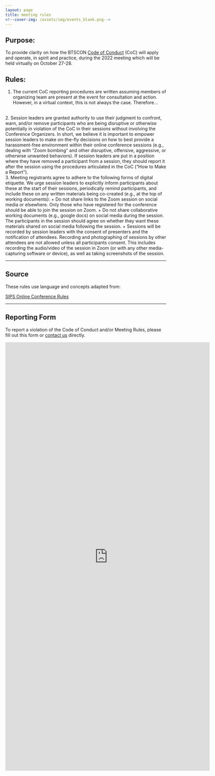 ```yaml
---
layout: page
title: meeting rules
<!--cover-img: /assets/img/events_blank.png-->
---
```



## Purpose: 
To provide clarity on how the BTSCON [Code of Conduct]({{site.baseurl}}/codeofconduct/) (CoC) will apply and operate, in spirit and practice, during the 2022 meeting which will be held virtually on October 27-28.

## Rules:
1. The current CoC reporting procedures are written assuming members of organizing team are present at the event for consultation and action. However, in a virtual context, this is not always the case. Therefore…
<br>
2. Session leaders are granted authority to use their judgment to confront, warn, and/or remove participants who are being disruptive or otherwise potentially in violation of the CoC in their sessions without involving the Conference Organizers. In short, we believe it is important to empower session leaders to make on-the-fly decisions on how to best provide a harassment-free environment within their online conference sessions (e.g., dealing with “Zoom bombing” and other disruptive, offensive, aggressive, or otherwise unwanted behaviors). If session leaders are put in a position where they have removed a participant from a session, they should report it after the session using the procedures articulated in the CoC (“How to Make a Report”).
<br>
3. Meeting registrants agree to adhere to the following forms of digital etiquette. We urge session leaders to explicitly inform participants about these at the start of their sessions, periodically remind participants, and include these on any written materials being co-created (e.g., at the top of working documents):
+ Do not share links to the Zoom session on social media or elsewhere. Only those who have registered for the conference should be able to join the session on Zoom.
+ Do not share collaborative working documents (e.g., google docs) on social media during the session. The participants in the session should agree on whether they want these materials shared on social media following the session.
+ Sessions will be recorded by session leaders with the consent of presenters and the notification of attendees. Recording and photographing of sessions by other attendees are not allowed unless all participants consent. This includes recording the audio/video of the session in Zoom (or with any other media-capturing software or device), as well as taking screenshots of the session.

***
## Source

These rules use language and concepts adapted from:

[SIPS Online Conference Rules](https://www.improvingpsych.org/SIPS2022/sips-2022-online-conference-rules/)


***

## Reporting Form
To report a violation of the Code of Conduct and/or Meeting Rules, please fill out this form or [contact us]({{site.baseurl}}/contact/) directly.

<iframe src="https://docs.google.com/forms/d/e/1FAIpQLSesj1e29Nb9X5wZ-KFWL0yb83IaP8o0T87gl9k0zCVGVL05lw/viewform?embedded=true" width="640" height="1343" frameborder="0" marginheight="0" marginwidth="0">Loading…</iframe>

<br>
<br>
